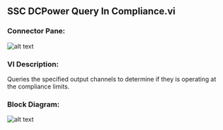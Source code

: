 ## **SSC DCPower Query In Compliance.vi**
### Connector Pane:
![alt text](/DCPower/SSC%20DCPower/Query/SSC%20DCPower%20Query%20In%20Compliance.vic.png "SSC DCPower Query In Compliance.vi connector pane")

### VI Description:
Queries the specified output channels to determine if they is operating at the compliance limits.

### Block Diagram:
![alt text](/DCPower/SSC%20DCPower/Query/SSC%20DCPower%20Query%20In%20Compliance.vid.png "SSC DCPower Query In Compliance.vi block diagram")
